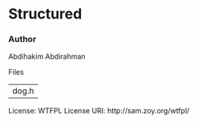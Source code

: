 # Structured

### Author
Abdihakim Abdirahman
<table>
<tr>Files</tr>
<td>dog.h</td>
</table>

<p>License: WTFPL
License URI: http://sam.zoy.org/wtfpl/</p>
